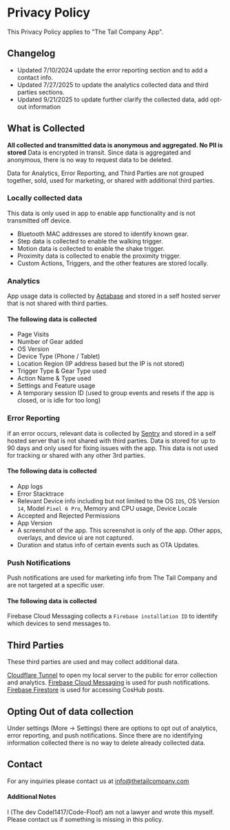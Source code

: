 # Privacy Policy

This Privacy Policy applies to "The Tail Company App".

## Changelog

- Updated 7/10/2024 update the error reporting section and to add a contact info.
- Updated 7/27/2025 to update the analytics collected data and third parties sections.
- Updated 9/21/2025 to update further clarify the collected data, add opt-out information

## What is Collected

**All collected and transmitted data is anonymous and aggregated. No PII is stored**
Data is encrypted in transit. Since data is aggregated and anonymous, there is no way to request data to be deleted.

Data for Analytics, Error Reporting, and Third Parties are not grouped together, sold, used for marketing, or shared with additional third parties.

### Locally collected data

This data is only used in app to enable app functionality and is not transmitted off device.

- Bluetooth MAC addresses are stored to identify known gear.
- Step data is collected to enable the walking trigger.
- Motion data is collected to enable the shake trigger.
- Proximity data is collected to enable the proximity trigger.
- Custom Actions, Triggers, and the other features are stored locally.

### Analytics

App usage data is collected by [Aptabase](https://aptabase.com/) and stored in a self hosted server that is not shared with third parties.

#### The following data is collected

- Page Visits
- Number of Gear added
- OS Version
- Device Type (Phone / Tablet)
- Location Region (IP address based but the IP is not stored)
- Trigger Type & Gear Type used
- Action Name & Type used
- Settings and Feature usage
- A temporary session ID (used to group events and resets if the app is closed, or is idle for too long)

### Error Reporting

if an error occurs, relevant data is collected by [Sentry](https://sentry.io/) and stored in a self hosted server that is not shared with third parties.
Data is stored for up to 90 days and only used for fixing issues with the app. This data is not used for tracking or shared with any other 3rd parties.

#### The following data is collected

- App logs
- Error Stacktrace
- Relevant Device info including but not limited to the OS `IOS`, OS Version `14`, Model `Pixel 6 Pro`, Memory and CPU usage, Device Locale
- Accepted and Rejected Permissions
- App Version
- A screenshot of the app. This screenshot is only of the app. Other apps, overlays, and device ui are not captured.
- Duration and status info of certain events such as OTA Updates.

### Push Notifications

Push notifications are used for marketing info from The Tail Company and are not targeted at a specific user. 

#### The following data is collected

Firebase Cloud Messaging collects a `Firebase installation ID` to identify which devices to send messages to. 

## Third Parties

These third parties are used and may collect additional data. 

[Cloudflare Tunnel](https://www.cloudflare.com/products/tunnel/) to open my local server to the public for error collection and analytics.
[Firebase Cloud Messaging](https://firebase.google.com/docs/cloud-messaging) is used for push notifications.
[Firebase Firestore](https://firebase.google.com/docs/firestore) is used for accessing CosHub posts.

## Opting Out of data collection

Under settings (More -> Settings) there are options to opt out of analytics, error reporting, and push notifications. 
Since there are no identifying information collected there is no way to delete already collected data.

## Contact

For any inquiries please contact us at <info@thetailcompany.com>


#### Additional Notes

I (The dev Codel1417/Code-Floof) am not a lawyer and wrote this myself. Please contact us if something is missing in this policy.